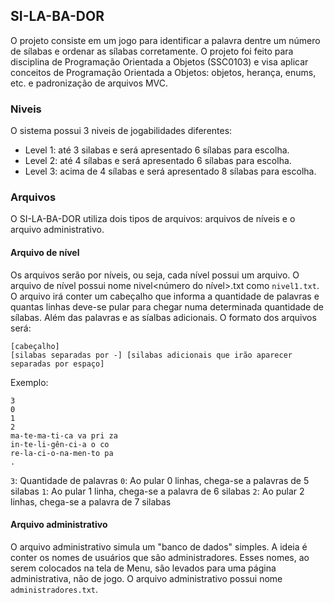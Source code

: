 ## SI-LA-BA-DOR
O projeto consiste em um jogo para identificar a palavra dentre um número de sílabas e ordenar as sílabas corretamente. O projeto foi feito para disciplina de Programação Orientada a Objetos (SSC0103) e visa aplicar conceitos de Programação Orientada a Objetos: objetos, herança, enums, etc. e padronização de arquivos MVC.

### Niveis
O sistema possui 3 niveis de jogabilidades diferentes:
- Level 1: até 3 silabas e será apresentado 6 sílabas para escolha.
- Level 2: até 4 sílabas e será apresentado 6 sílabas para escolha.
- Level 3: acima de 4 sílabas e será apresentado 8 sílabas para escolha.

### Arquivos
O SI-LA-BA-DOR utiliza dois tipos de arquivos: arquivos de níveis e o arquivo administrativo.

#### Arquivo de nível
Os arquivos serão por níveis, ou seja, cada nível possui um arquivo. 
O arquivo de nível possui nome nivel<número do nível>.txt como `nivel1.txt`.
O arquivo irá conter um cabeçalho que informa a quantidade de palavras e quantas linhas deve-se pular para chegar numa determinada quantidade de sílabas. Além das palavras e as síalbas adicionais.
O formato dos arquivos será:

```
[cabeçalho]
[silabas separadas por -] [silabas adicionais que irão aparecer separadas por espaço]
```

Exemplo: 
```
3
0
1
2
ma-te-ma-ti-ca va pri za
in-te-li-gên-ci-a o co
re-la-ci-o-na-men-to pa
.
```

`3`: Quantidade de palavras
`0`: Ao pular 0 linhas, chega-se a palavras de 5 silabas
`1`: Ao pular 1 linha, chega-se a palavra de 6 silabas
`2`: Ao pular 2 linhas, chega-se a palavra de 7 silabas

#### Arquivo administrativo
O arquivo administrativo simula um "banco de dados" simples. A ideia é conter os nomes de usuários que são administradores. Esses nomes, ao serem colocados na tela de Menu, são levados para uma página administrativa, não de jogo. 
O arquivo administrativo possui nome `administradores.txt`.
